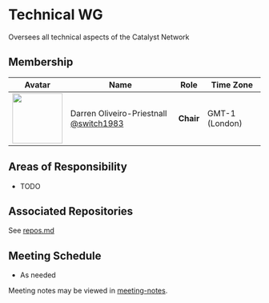 # Technical WG

Oversees all technical aspects of the Catalyst Network

## Membership

| Avatar | Name | Role | Time Zone |
| -------------------------------------------|----------------------|----------------------------| -------- |
| <img src="https://github.com/switch1983.png" width=100>  | Darren Oliveiro-Priestnall [@switch1983](https://github.com/switch1983) | **Chair** | GMT-1 (London) |

## Areas of Responsibility

* TODO

## Associated Repositories

See [repos.md](repos.md)

## Meeting Schedule

* As needed

Meeting notes may be viewed in [meeting-notes](meeting-notes).
